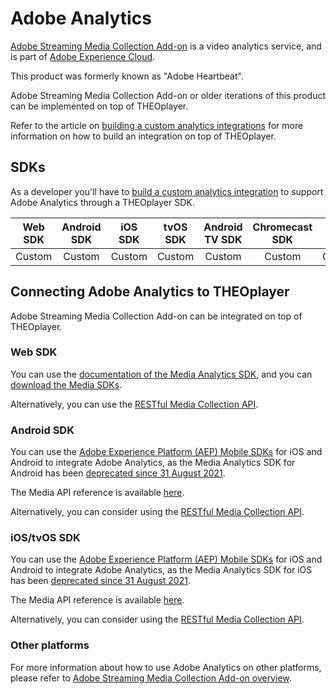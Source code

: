 # Adobe Analytics

[Adobe Streaming Media Collection Add-on](https://experienceleague.adobe.com/en/docs/media-analytics/using/media-overview) is a video analytics service, and is part of [Adobe Experience Cloud](https://business.adobe.com/products/analytics/adobe-analytics.html).

This product was formerly known as "Adobe Heartbeat".

Adobe Streaming Media Collection Add-on or older iterations of this product can be implemented on top of THEOplayer.

Refer to the article on [building a custom analytics integrations](06-custom-analytics-integration.md) for more information on how to build an integration on top of THEOplayer.

## SDKs
As a developer you'll have to [build a custom analytics integration](06-custom-analytics-integration.md) to support Adobe Analytics through a THEOplayer SDK.

| Web SDK | Android SDK | iOS SDK | tvOS SDK | Android TV SDK | Chromecast SDK | Roku SDK |
| :-----: | :---------: | :-----: | :------: | :------------: | :------------: | :------: |
| Custom  |   Custom    | Custom  |  Custom  |     Custom     |     Custom     |  Custom  |

## Connecting Adobe Analytics to THEOplayer
Adobe Streaming Media Collection Add-on can be integrated on top of THEOplayer.

### Web SDK
You can use the [documentation of the Media Analytics SDK](https://experienceleague.adobe.com/en/docs/media-analytics/using/implementation/analytics-only/media-sdk/web-implementation), and you can [download the Media SDKs](https://experienceleague.adobe.com/en/docs/media-analytics/using/getting-started/download-sdks).

Alternatively, you can use the [RESTful Media Collection API](https://experienceleague.adobe.com/en/docs/media-analytics/using/implementation/analytics-only/streaming-media-apis/mc-api-overview).

### Android SDK
You can use the [Adobe Experience Platform (AEP) Mobile SDKs](https://experienceleague.adobe.com/en/docs/media-analytics/using/implementation/analytics-only/media-sdk/mobile-implementation) for iOS and Android to integrate Adobe Analytics, as the Media Analytics SDK for Android has been [deprecated since 31 August 2021](https://experienceleague.adobe.com/en/docs/media-analytics/using/getting-started/end-of-support/end-of-support-faqs).

The Media API reference is available [here](https://developer.adobe.com/client-sdks/solution/adobe-media-analytics/api-reference/).

Alternatively, you can consider using the [RESTful Media Collection API](https://experienceleague.adobe.com/en/docs/media-analytics/using/implementation/analytics-only/streaming-media-apis/mc-api-overview).

### iOS/tvOS SDK
You can use the [Adobe Experience Platform (AEP) Mobile SDKs](https://experienceleague.adobe.com/en/docs/media-analytics/using/implementation/analytics-only/media-sdk/mobile-implementation) for iOS and Android to integrate Adobe Analytics, as the Media Analytics SDK for iOS has been [deprecated since 31 August 2021](https://experienceleague.adobe.com/en/docs/media-analytics/using/getting-started/end-of-support/end-of-support-faqs).

The Media API reference is available [here](https://developer.adobe.com/client-sdks/solution/adobe-media-analytics/api-reference/).

Alternatively, you can consider using the [RESTful Media Collection API](https://experienceleague.adobe.com/en/docs/media-analytics/using/implementation/analytics-only/streaming-media-apis/mc-api-overview).

### Other platforms
For more information about how to use Adobe Analytics on other platforms, please refer to [Adobe Streaming Media Collection Add-on overview](https://experienceleague.adobe.com/en/docs/media-analytics/using/media-overview). 